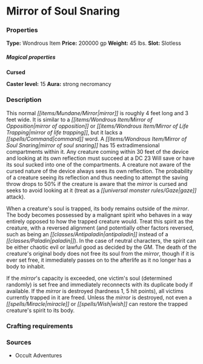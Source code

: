 ﻿---
Title: "Mirror of Soul Snaring"
Type: "Wondrous Item"
Price: "200000 gp"
Weight: "45 lbs."
Slot: "Slotless"
Cursed: "True"
Caster level: "15"
Aura: "strong necromancy"
Description: |
  "This normal mirror is roughly 4 feet long and 3 feet wide. It is similar to a _mirror of opposition_ or _mirror of life trapping_, but it lacks a command word. A _mirror of soul snaring_ has 15 extradimensional compartments within it. Any creature coming within 30 feet of the device and looking at its own reflection must succeed at a DC 23 Will save or have its soul sucked into one of the compartments. A creature not aware of the cursed nature of the device always sees its own reflection. The probability of a creature seeing its reflection and thus needing to attempt the saving throw drops to 50% if the creature is aware that the mirror is cursed and seeks to avoid looking at it (treat as a gaze attack).
  When a creature's soul is trapped, its body remains outside of the mirror. The body becomes possessed by a malignant spirit who behaves in a way entirely opposed to how the trapped creature would. Treat this spirit as the creature, with a reversed alignment (and potentially other factors reversed, such as being an antipaladin instead of a paladin). In the case of neutral characters, the spirit can be either chaotic evil or lawful good as decided by the GM. The death of the creature's original body does not free its soul from the mirror, though if it is ever set free, it immediately passes on to the afterlife as it no longer has a body to inhabit.
  If the mirror's capacity is exceeded, one victim's soul (determined randomly) is set free and immediately reconnects with its duplicate body if available. If the mirror is destroyed (hardness 1, 5 hit points), all victims currently trapped in it are freed. Unless the mirror is destroyed, not even a _miracle_ or _wish_ can restore the trapped creature's spirit to its body."
Sources: "['Occult Adventures']"
---

# Mirror of Soul Snaring

### Properties

**Type:** Wondrous Item **Price:** 200000 gp **Weight:** 45 lbs. **Slot:** Slotless

##### Magical properties

**Cursed**

**Caster level:** 15 **Aura:** strong necromancy

### Description

This normal _[[items/Mundane/Mirror|mirror]]_ is roughly 4 feet long and 3 feet wide. It is similar to a _[[items/Wondrous Item/Mirror of Opposition|mirror of opposition]]_ or _[[items/Wondrous Item/Mirror of Life Trapping|mirror of life trapping]]_, but it lacks a _[[spells/Command|command]]_ word. A _[[items/Wondrous Item/Mirror of Soul Snaring|mirror of soul snaring]]_ has 15 extradimensional compartments within it. Any creature coming within 30 feet of the device and looking at its own reflection must succeed at a DC 23 Will save or have its soul sucked into one of the compartments. A creature not aware of the cursed nature of the device always sees its own reflection. The probability of a creature seeing its reflection and thus needing to attempt the saving throw drops to 50% if the creature is aware that the _mirror_ is cursed and seeks to avoid looking at it (treat as a _[[universal monster rules/Gaze|gaze]]_ attack).

When a creature's soul is trapped, its body remains outside of the _mirror_. The body becomes possessed by a malignant spirit who behaves in a way entirely opposed to how the trapped creature would. Treat this spirit as the creature, with a reversed alignment (and potentially other factors reversed, such as being an _[[classes/Antipaladin|antipaladin]]_ instead of a _[[classes/Paladin|paladin]]_). In the case of neutral characters, the spirit can be either chaotic evil or lawful good as decided by the GM. The death of the creature's original body does not free its soul from the _mirror_, though if it is ever set free, it immediately passes on to the afterlife as it no longer has a body to inhabit.

If the _mirror_'s capacity is exceeded, one victim's soul (determined randomly) is set free and immediately reconnects with its duplicate body if available. If the _mirror_ is destroyed (hardness 1, 5 hit points), all victims currently trapped in it are freed. Unless the _mirror_ is destroyed, not even a _[[spells/Miracle|miracle]]_ or _[[spells/Wish|wish]]_ can restore the trapped creature's spirit to its body.

### Crafting requirements

### Sources

* Occult Adventures